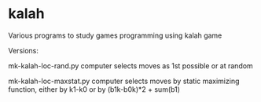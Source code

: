 # kalah
Various programs to study games programming using kalah game

Versions:

mk-kalah-loc-rand.py
	computer selects moves as 1st possible or at random

mk-kalah-loc-maxstat.py
	computer selects moves by static maximizing function,
	either by k1-k0
	or by (b1k-b0k)*2 + sum(b1)

